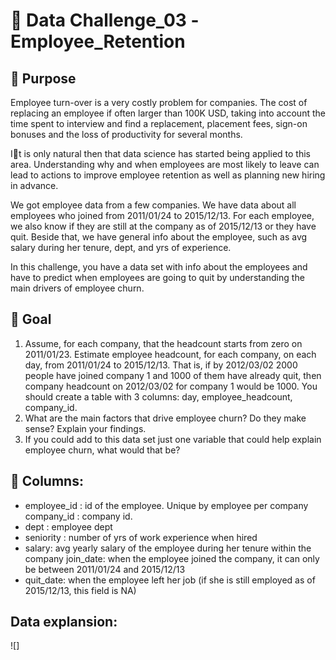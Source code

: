 # 🌸 Data Challenge_03  -Employee_Retention
## 🌻 Purpose
Employee turn-over is a very costly problem for companies. The cost of replacing an employee if often larger than 100K USD, taking into account the time spent to interview and find a replacement, placement fees, sign-on bonuses and the loss of productivity for several months.

I􏰀t is only natural then that data science has started being applied to this area. Understanding why and when employees are most likely to leave can lead to actions to improve employee retention as well as planning new hiring in advance. 

We got employee data from a few companies. We have data about all employees who joined from 2011/01/24 to 2015/12/13. For each employee, we also know if they are still at the company as of 2015/12/13 or they have quit. Beside that, we have general info about the employee, such as avg salary during her tenure, dept, and yrs of experience.

In this challenge, you have a data set with info about the employees and have to predict when employees are going to quit by understanding the main drivers of employee churn.

## 🌻 Goal
1. Assume, for each company, that the headcount starts from zero on 2011/01/23. Estimate employee headcount, for each company, on each day, from 2011/01/24 to 2015/12/13. That is, if by 2012/03/02 2000 people have joined company 1 and 1000 of them have already quit, then company headcount on 2012/03/02 for company 1 would be 1000. You should create a table with 3 columns: day, employee_headcount, company_id.
2. What are the main factors that drive employee churn? Do they make sense? Explain your findings.
3. If you could add to this data set just one variable that could help explain employee churn, what would that be?

## 🌻 Columns:
* employee_id : id of the employee. Unique by employee per company company_id : company id.
* dept : employee dept
* seniority : number of yrs of work experience when hired
* salary: avg yearly salary of the employee during her tenure within the company join_date: when the employee joined the company, it can only be between 2011/01/24 and 2015/12/13
* quit_date: when the employee left her job (if she is still employed as of 2015/12/13, this field is NA)

## Data explansion:
![]
